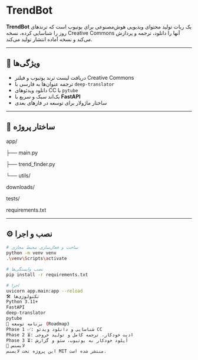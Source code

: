 # TrendBot

**TrendBot** یک ربات تولید محتوای ویدیویی هوش‌مصنوعی برای یوتیوب است که ترندهای روز را شناسایی کرده، نسخه Creative Commons آنها را دانلود، ترجمه و پردازش می‌کند و نسخه آماده انتشار تولید می‌کند.

---

## 🚀 ویژگی‌ها
- دریافت لیست ترند یوتیوب و فیلتر Creative Commons  
- ترجمه عنوان‌ها به فارسی با `deep-translator`  
- دانلود ویدئوهای CC با `pytube`  
- بک‌اند سبک و سریع با **FastAPI**  
- ساختار ماژولار برای توسعه در فازهای بعدی  

---

## 📂 ساختار پروژه

app/

├── main.py

├── trend_finder.py

└── utils/

downloads/

tests/

requirements.txt


---

## ⚙️ نصب و اجرا
```bash
# ساخت و فعال‌سازی محیط مجازی
python -m venv venv
.\venv\Scripts\activate

# نصب وابستگی‌ها
pip install -r requirements.txt

# اجرا
uvicorn app.main:app --reload
🛠 تکنولوژی‌ها
Python 3.11+
FastAPI
deep-translator
pytube
📅 برنامه توسعه (Roadmap)
Phase 1 ✅: شناسایی و دانلود ویدئو CC
Phase 2 ⏳: ادیت خودکار، ترجمه کامل و تولید خروجی
Phase 3 ⏳: آپلود خودکار به یوتیوب، سئو و گزارش
📄 لایسنس
این پروژه تحت لایسنس MIT منتشر شده است.


